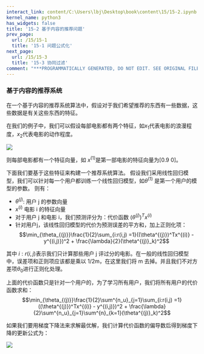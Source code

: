```yaml
---
interact_link: content/C:\Users\lbj\Desktop\book\content\15/15-2.ipynb
kernel_name: python3
has_widgets: false
title: '15-2 基于内容的推荐问题'
prev_page:
  url: /15/15-1
  title: '15-1 问题公式化'
next_page:
  url: /15/15-3
  title: '15-3 协同过滤'
comment: "***PROGRAMMATICALLY GENERATED, DO NOT EDIT. SEE ORIGINAL FILES IN /content***"
---
```


### 基于内容的推荐系统

在一个基于内容的推荐系统算法中，假设对于我们希望推荐的东西有一些数据，这些数据是有关这些东西的特征。

在我们的例子中，我们可以假设每部电影都有两个特征，如$x_1$代表电影的浪漫程度，$x_2$代表电影的动作程度。

![](https://i.loli.net/2018/12/02/5c030f548e4c9.png)
 
则每部电影都有一个特征向量，如 $x^{(1)}$是第一部电影的特征向量为[0.9  0]。 

下面我们要基于这些特征来构建一个推荐系统算法。 假设我们采用线性回归模型，我们可以针对每一个用户都训练一个线性回归模型，如$\theta^{(1)}$ 是第一个用户的模型的参数。 则有： 
+ $\theta^{(j)}$: 用户 j 的参数向量 
+ $x^{(i)}$ 电影 i 的特征向量 
+ 对于用户 j 和电影 i，我们预测评分为：代价函数 $(\theta^{(j)})^Tx^{(i)}$
+ 针对用户j，该线性回归模型的代价为预测误差的平方和，加上正则化项： 
$$\min_{\theta_{(j)}}\frac{1}{2}\sum_{i:r(i,j) =1}((\theta^{(j)})^Tx^{(i)} - y^{(i,j)})^2 + \frac{\lambda}{2}(\theta^{(j)}_k)^2$$

其中 $i:r(i,j)$表示我们只计算那些用户 j 评过分的电影。在一般的线性回归模型中，误差项和正则项应该都是乘以 1/2m，在这里我们将 m 去掉。并且我们不对方差项$\theta_0$进行正则化处理。 

上面的代价函数只是针对一个用户的，为了学习所有用户，我们将所有用户的代价函数求和：
$$\min_{\theta_{(j)}}\frac{1}{2}\sum^{n_u}_{j=1}\sum_{i:r(i,j) =1}((\theta^{(j)})^Tx^{(i)} - y^{(i,j)})^2 + \frac{\lambda}{2}\sum^{n_u}_{j=1}\sum^{n}_{k=1}(\theta^{(j)}_k)^2$$

如果我们要用梯度下降法来求解最优解，我们计算代价函数的偏导数后得到梯度下降的更新公式为： 

![](https://i.loli.net/2018/12/02/5c0311b161a37.png)
